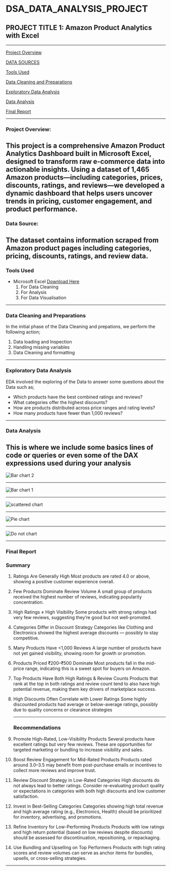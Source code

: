 # DSA_DATA_ANALYSIS_PROJECT

## PROJECT TITLE 1: Amazon Product Analytics with Excel
---
[Project Overview](#project-overview)

[DATA SOURCES](#data-sources)

[Tools Used](#tools-used)

[Data Cleaning and Preparations](#data-cleaning-and-preparations)

[Exploratory Data Analysis](#exploratory-data-analysis)

[Data Analysis](#data-analysis)

[Final Report](#final-report)

---
### Project Overview: 
This project is a comprehensive Amazon Product Analytics Dashboard built in Microsoft Excel, designed to transform raw e-commerce data into actionable insights. Using a dataset of 1,465 Amazon products—including categories, prices, discounts, ratings, and reviews—we developed a dynamic dashboard that helps users uncover trends in pricing, customer engagement, and product performance.
---
### Data Source: 
The dataset contains information scraped from Amazon product pages including categories, pricing, discounts, ratings, and review data.
---
### Tools Used
- Microsoft Excel [Download Here](https://eu.docworkspace.com/d/sIFPBu4e1Adf9hsMG?sa=601.1037)
  1. For Data Cleaning
  2. For Analysis
  3. For Data Visualisation
---
### Data Cleaning and Preparations
In the initial phase of the Data Cleaning and prepations, we perform the following action;
1. Data loading and Inspection
2. Handling missing variables
3. Data Cleaning and formatting
---
### Exploratory Data Analysis
EDA involved the exploring of the Data to answer some questions about the Data such as;
- Which products have the best combined ratings and reviews?
- What categories offer the highest discounts?
- How are products distributed across price ranges and rating levels?
- How many products have fewer than 1,000 reviews?
---
### Data Analysis
This is where we include some basics lines of code or queries or even some of the DAX expressions used during your analysis
---
![Bar chart 2](https://github.com/user-attachments/assets/84dafa92-fada-41c2-9b6a-65ad05dabe50)

---
![Bar chart 1](https://github.com/user-attachments/assets/1d53374c-afaf-44b1-8cbe-1f5e543b26a7)

---
![scattered chart](https://github.com/user-attachments/assets/bdc5d5c2-c65a-41f3-a805-baf89e734207)

---
![Pie chart](https://github.com/user-attachments/assets/432926de-f7a1-44d8-960e-50ca6d261c05)

---
![Do not chart ](https://github.com/user-attachments/assets/ae86af6a-47e9-486e-bcf0-28a3c8180efa)

---
### Final Report
### Summary
1. Ratings Are Generally High
   Most products are rated 4.0 or above, showing a positive customer experience overall.

2. Few Products Dominate Review Volume
  A small group of products received the highest number of reviews, indicating popularity concentration.

3. High Ratings ≠ High Visibility
   Some products with strong ratings had very few reviews, suggesting they’re good but not well-promoted.

4. Categories Differ in Discount Strategy
   Categories like Clothing and Electronics showed the highest average discounts — possibly to stay competitive.

5. Many Products Have <1,000 Reviews
   A large number of products have not yet gained visibility, showing room for growth or promotion.

6. Products Priced ₹200–₹500 Dominate
   Most products fall in the mid-price range, indicating this is a sweet spot for buyers on Amazon.

7. Top Products Have Both High Ratings & Review Counts
   Products that rank at the top in both ratings and review count tend to also have high potential revenue, making them key drivers of marketplace success.

8. High Discounts Often Correlate with Lower Ratings
   Some highly discounted products had average or below-average ratings, possibly due to quality concerns or clearance strategies
   
   ---
   ### Recommendations
   
1. Promote High-Rated, Low-Visibility Products
   Several products have excellent ratings but very few reviews. These are opportunities for targeted marketing or bundling to increase visibility and sales.

2. Boost Review Engagement for Mid-Rated Products
   Products rated around 3.0–3.5 may benefit from post-purchase emails or incentives to collect more reviews and improve trust.

3. Review Discount Strategy in Low-Rated Categories
   High discounts do not always lead to better ratings. Consider re-evaluating product quality or expectations in categories with both high discounts and low customer        satisfaction.

4. Invest in Best-Selling Categories
   Categories showing high total revenue and high average rating (e.g., Electronics, Health) should be prioritized for inventory, advertising, and promotions.

5. Refine Inventory for Low-Performing Products 
   Products with low ratings and high return potential (based on low reviews despite discounts) should be assessed for discontinuation, repositioning, or repackaging.

6. Use Bundling and Upselling on Top Performers
   Products with high rating scores and review volumes can serve as anchor items for bundles, upsells, or cross-selling strategies.



---



